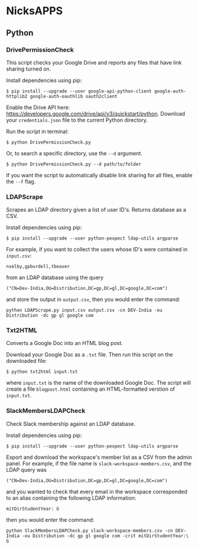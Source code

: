 # NicksAPPS

## Python
### DrivePermissionCheck
This script checks your Google Drive and reports any files that have link sharing turned on.

Install dependencies using pip:
```
$ pip install --upgrade --user google-api-python-client google-auth-httplib2 google-auth-oauthlib oauth2client
```

Enable the Drive API here: https://developers.google.com/drive/api/v3/quickstart/python. Download your `credentials.json` file to the current Python directory.

Run the script in terminal:
```
$ python DrivePermissionCheck.py
```

Or, to search a specific directory, use the `--d` argument.
```
$ python DrivePermissionCheck.py --d path/to/folder
```
If you want the script to automatically disable link sharing for all files, enable the `--f` flag.

### LDAPScrape
Scrapes an LDAP directory given a list of user ID's. Returns database as a CSV.

Install dependencies using pip:
```
$ pip install --upgrade --user python-pexpect ldap-utils argparse
```

For example, if you want to collect the users whose ID's were contained in `input.csv`:
```
nselby,gpburdell,tbeaver
```
from an LDAP database using the query
```
("CN=Dev-India,OU=Distribution,DC=gp,DC=gl,DC=google,DC=com")
```
and store the output in `output.csv`, then you would enter the command:
```
python LDAPScrape.py input.csv output.csv -cn DEV-India -ou Distribution -dc gp gl google com
```

### Txt2HTML
Converts a Google Doc into an HTML blog post.

Download your Google Doc as a `.txt` file. Then run this script on the downloaded file:
```
$ python txt2html input.txt
```
where `input.txt` is the name of the downloaded Google Doc. The script will create a file `blogpost.html` containing an HTML-formatted verstion of `input.txt`.

### SlackMembersLDAPCheck
Check Slack membership against an LDAP database.

Install dependencies using pip:
```
$ pip install --upgrade --user python-pexpect ldap-utils argparse
```

Export and download the workspace's member list as a CSV from the admin panel. For example, if the file name is `slack-workspace-members.csv`, and the LDAP query was
```
("CN=Dev-India,OU=Distribution,DC=gp,DC=gl,DC=google,DC=com")
```
and you wanted to check that every email in the workspace corresponded to an alias containing the following LDAP information:
```
mitDirStudentYear: G
```
then you would enter the command:
```
python SlackMembersLDAPCheck.py slack-workspace-members.csv -cn DEV-India -ou Distribution -dc gp gl google com -crit mitDirStudentYear:\ G
```